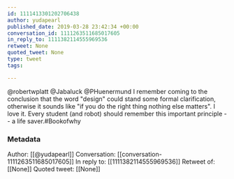 ```yaml
---
id: 1111413301202706438
author: yudapearl
published_date: 2019-03-28 23:42:34 +00:00
conversation_id: 1111263511685017605
in_reply_to: 1111382114555969536
retweet: None
quoted_tweet: None
type: tweet
tags:

---
```


@robertwplatt @Jabaluck @PHuenermund I remember coming to the conclusion that the word "design" could stand some formal clarification, otherwise it sounds like "if you do the right thing nothing else matters". I love it. Every student (and  robot) should remember this important principle -- a life saver.#Bookofwhy

### Metadata

Author: [[@yudapearl]]
Conversation: [[conversation-1111263511685017605]]
In reply to: [[1111382114555969536]]
Retweet of: [[None]]
Quoted tweet: [[None]]
